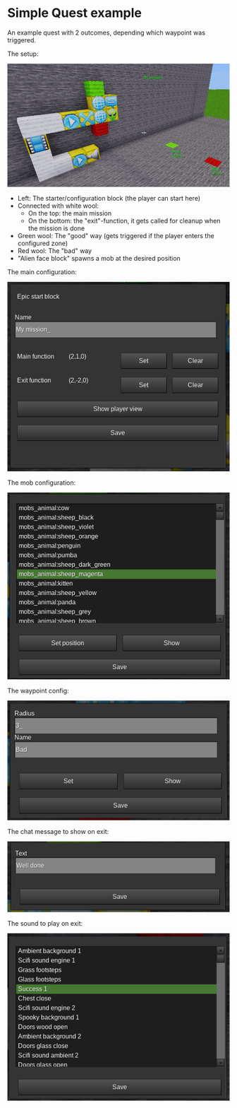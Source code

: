 
# Simple Quest example

An example quest with 2 outcomes, depending which waypoint was triggered.


The setup:

<img src="./pics/simple_mission.png"/>

* Left: The starter/configuration block (the player can start here)
* Connected with white wool:
  * On the top: the main mission
  * On the bottom: the "exit"-function, it gets called for cleanup when the mission is done
* Green wool: The "good" way (gets triggered if the player enters the configured zone)
* Red wool: The "bad" way
* "Alien face block" spawns a mob at the desired position

The main configuration:

<img src="./pics/simple_mission_config.png"/>

The mob configuration:

<img src="./pics/simple_mission_mob.png"/>

The waypoint config:

<img src="./pics/simple_mission_waypoint.png"/>

The chat message to show on exit:

<img src="./pics/simple_mission_chat.png"/>

The sound to play on exit:

<img src="./pics/simple_mission_sound.png"/>
